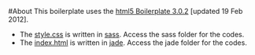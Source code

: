 #About
This boilerplate uses the [html5 Boilerplate 3.0.2](http://html5boilerplate.com/) [updated 19 Feb 2012].

- The [style.css](https://github.com/h5bp/html5-boilerplate/blob/master/css/main.css) is written in [sass](http://sass-lang.com/docs/yardoc/file.SASS_REFERENCE.html). Access the sass folder for the codes.
- The [index.html](https://github.com/h5bp/html5-boilerplate/blob/master/index.html) is written in [jade](http://jade-lang.com/). Access the jade folder for the codes.